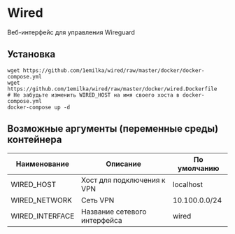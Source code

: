# Wired
Веб-интерфейс для управления Wireguard
## Установка
```shell
wget https://github.com/1emilka/wired/raw/master/docker/docker-compose.yml
wget https://github.com/1emilka/wired/raw/master/docker/wired.Dockerfile
# Не забудьте изменить WIRED_HOST на имя своего хоста в docker-compose.yml
docker-compose up -d
```
## Возможные аргументы (переменные среды) контейнера
Наименование | Описание | По умолчанию
--- | --- | ---
WIRED_HOST | Хост для подключения к VPN | localhost
WIRED_NETWORK | Сеть VPN | 10.100.0.0/24
WIRED_INTERFACE | Название сетевого интерфейса | wired